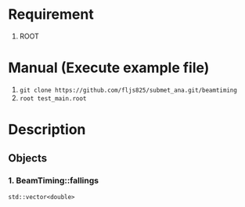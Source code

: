 # Requirement
1. ROOT
# Manual (Execute example file)
1. `git clone https://github.com/fljs825/submet_ana.git/beamtiming`
2. `root test_main.root`
# Description
## Objects
### 1. BeamTiming::fallings 
`std::vector<double>`
